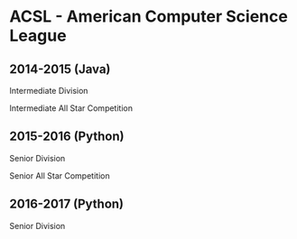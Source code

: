 # ACSL - American Computer Science League

## 2014-2015 (Java)

Intermediate Division

Intermediate All Star Competition


## 2015-2016 (Python)

Senior Division

Senior All Star Competition


## 2016-2017 (Python)

Senior Division
